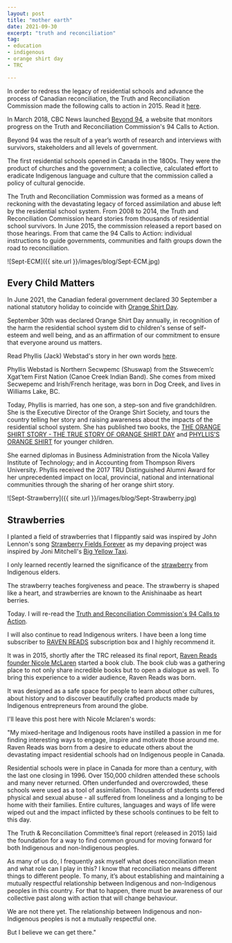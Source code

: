 ```yaml
---
layout: post
title: "mother earth"
date: 2021-09-30
excerpt: "truth and reconciliation"
tag:
- education
- indigenous
- orange shirt day
- TRC

---
```


In order to redress the legacy of residential schools and advance the process of Canadian reconciliation, the Truth and Reconciliation Commission made the following calls to action in 2015. Read it [here](https://www2.gov.bc.ca/assets/gov/british-columbians-our-governments/indigenous-people/aboriginal-peoples-documents/calls_to_action_english2.pdf).

In March 2018, CBC News launched [Beyond 94](https://newsinteractives.cbc.ca/longform-single/beyond-94?&cta=1), a website that monitors progress on the Truth and Reconciliation Commission's 94 Calls to Action. 

Beyond 94 was the result of a year’s worth of research and interviews with survivors, stakeholders and all levels of government.

The first residential schools opened in Canada in the 1800s. They were the product of churches and the government; a collective, calculated effort to eradicate Indigenous language and culture that the commission called a policy of cultural genocide. 

The Truth and Reconciliation Commission was formed as a means of reckoning with the devastating legacy of forced assimilation and abuse left by the residential school system. From 2008 to 2014, the Truth and Reconciliation Commission heard stories from thousands of residential school survivors. In June 2015, the commission released a report based on those hearings. From that came the 94 Calls to Action: individual instructions to guide governments, communities and faith groups down the road to reconciliation. 

![Sept-ECM]({{ site.url }}/images/blog/Sept-ECM.jpg)

## Every Child Matters

In June 2021, the Canadian federal government declared 30 September a national statutory holiday to coincide with [Orange Shirt Day](https://www.orangeshirtday.org/).

September 30th was declared Orange Shirt Day annually, in recognition of the harm the residential school system did to children's sense of self-esteem and well being, and as an affirmation of our commitment to ensure that everyone around us matters.

Read Phyllis (Jack) Webstad's story in her own words [here](https://www.orangeshirtday.org/phyllis-story.html).

Phyllis Webstad is Northern Secwpemc (Shuswap) from the Stswecem’c Xgat’tem First Nation (Canoe Creek Indian Band). She comes from mixed Secwepemc and Irish/French heritage, was born in Dog Creek, and lives in Williams Lake, BC. 

Today, Phyllis is married, has one son, a step-son and five grandchildren.  She is the Executive Director of the Orange Shirt Society, and tours the country telling her story and raising awareness about the impacts of the residential school system.  She has published two books, the [THE ORANGE SHIRT STORY - THE TRUE STORY OF ORANGE SHIRT DAY](https://www.chapters.indigo.ca/en-ca/books/the-orange-shirt-story/9780993869495-item.html) and [PHYLLIS'S ORANGE SHIRT](https://www.chapters.indigo.ca/en-ca/books/phylliss-orange-shirt/9781989122242-item.html?ikwid=Phyllis%27s+Orange+Shirt&ikwsec=Home&ikwidx=0#algoliaQueryId=6f40c18260a49037d875105a91142a95) for younger children.

She earned diplomas in Business Administration from the Nicola Valley Institute of Technology; and in Accounting from Thompson Rivers University. Phyllis received the 2017 TRU Distinguished Alumni Award for her unprecedented impact on local, provincial, national and international communities through the sharing of her orange shirt story.

![Sept-Strawberry]({{ site.url }}/images/blog/Sept-Strawberry.jpg)

## Strawberries

I planted a field of strawberries that I flippantly said was inspired by John Lennon's song [Strawberry Fields Forever](https://youtu.be/HtUH9z_Oey8) as my depaving project was inspired by Joni Mitchell's [Big Yellow Taxi](https://youtu.be/GFB-d-8_bvY).

I only learned recently learned the significance of the [strawberry](https://youtu.be/RSi39qSrVYI) from Indigenous elders. 

The strawberry teaches forgiveness and peace. The strawberry is shaped like a heart, and strawberries are known to the Anishinaabe as heart berries. 


Today. I will re-read the [Truth and Reconciliation Commission's 94 Calls to Action](https://www2.gov.bc.ca/assets/gov/british-columbians-our-governments/indigenous-people/aboriginal-peoples-documents/calls_to_action_english2.pdf).

I will also continue to read Indigenous writers. I have been a long time subscriber to [RAVEN READS](https://ravenreads.org/) subscription box and I highly recommend it.

It was in 2015, shortly after the TRC released its final report, [Raven Reads founder Nicole McLaren](https://ravenreads.org/pages/about-us#story) started a book club. The book club was a gathering place to not only share incredible books but to open a dialogue as well. To bring this experience to a wider audience, Raven Reads was born.

It was designed as a safe space for people to learn about other cultures, about history and to discover beautifully crafted products made by Indigenous entrepreneurs from around the globe.

I'll leave this post here with Nicole Mclaren's words:

"My mixed-heritage and Indigenous roots have instilled a passion in me for finding interesting ways to engage, inspire and motivate those around me. Raven Reads was born from a desire to educate others about the devastating impact residential schools had on Indigenous people in Canada.

Residential schools were in place in Canada for more than a century, with the last one closing in 1996. Over 150,000 children attended these schools and many never returned. Often underfunded and overcrowded, these schools were used as a tool of assimilation. Thousands of students suffered physical and sexual abuse - all suffered from loneliness and a longing to be home with their families. Entire cultures, languages and ways of life were wiped out and the impact inflicted by these schools continues to be felt to this day.

The Truth & Reconciliation Committee’s final report (released in 2015) laid the foundation for a way to find common ground for moving forward for both Indigenous and non-Indigenous peoples.

As many of us do, I frequently ask myself what does reconciliation mean and what role can I play in this? I know that reconciliation means different things to different people. To many, it’s about establishing and maintaining a mutually respectful relationship between Indigenous and non-Indigenous peoples in this country. For that to happen, there must be awareness of our collective past along with action that will change behaviour.

We are not there yet. The relationship between Indigenous and non-Indigenous peoples is not a mutually respectful one.

But I believe we can get there."